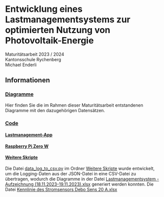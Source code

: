 # Entwicklung eines Lastmanagementsystems zur optimierten Nutzung von Photovoltaik-Energie
Maturitätsarbeit 2023 / 2024  
Kantonsschule Rychenberg  
Michael Enderli

## Informationen
### [Diagramme](https://github.com/LaTartaRugaa/Lastmanagement-System/tree/main/Diagramme)
Hier finden Sie die im Rahmen dieser Maturitätsarbeit entstandenen Diagramme mit den dazugehörigen Datensätzen.  

### [Code](https://github.com/LaTartaRugaa/Lastmanagement-System/tree/main/Code)
#### [Lastmanagement-App](https://github.com/LaTartaRugaa/Lastmanagement-System/tree/main/Code/Lastmanagement-App)
#### [Raspberry Pi Zero W](https://github.com/LaTartaRugaa/Lastmanagement-System/tree/main/Code/Raspberry%20Pi%20Zero%20W)
#### [Weitere Skripte](https://github.com/LaTartaRugaa/Lastmanagement-System/tree/main/Code/Weitere%20Skripte)

Die Datei [data_log_to_csv.py](https://github.com/LaTartaRugaa/Lastmanagement-System/blob/main/Code/Weitere%20Skripte/data_log_to_csv.py) im Ordner [Weitere Skripte](https://github.com/LaTartaRugaa/Lastmanagement-System/tree/main/Code/Weitere%20Skripte) wurde entwickelt, um die Logging-Daten aus der JSON-Datei in eine CSV-Datei zu übertragen, wodurch die Diagramme in der Datei [Lastmanagementsystem - Aufzeichnung (18.11.2023-19.11.2023).xlsx](https://github.com/LaTartaRugaa/Lastmanagement-System/blob/main/Diagramme/Lastmanagementsystem%20-%20Aufzeichnung%20(18.11.2023-19.11.2023).xlsx) generiert werden konnten. Die Datei [Kennlinie des Stromsensors Debo Sens 20 A.xlsx](https://github.com/LaTartaRugaa/Lastmanagement-System/blob/main/Diagramme/Kennlinie%20des%20Stromsensors%20Debo%20Sens%2020%20A.xlsx)
